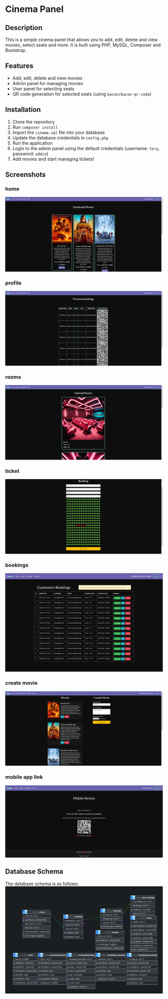 # Cinema Panel

## Description

This is a simple cinema panel that allows you to add, edit, delete and view movies, select seats and more. It is built
using PHP, MySQL, Composer and Bootstrap.

## Features

- Add, edit, delete and view movies
- Admin panel for managing movies
- User panel for selecting seats
- QR code generation for selected seats (using `bacon/bacon-qr-code`)

## Installation

1. Clone the repository
2. Run `composer install`
3. Import the `cinema.sql` file into your database
4. Update the database credentials in `config.php`
5. Run the application
6. Login to the admin panel using the default credentials (username: `tory`, password: `admin`)
7. Add movies and start managing tickets!

## Screenshots

### home

![home](screenshots/home.png)

### profile

![profile](screenshots/profile.png)

### rooms

![rooms](screenshots/rooms.png)

### ticket

![ticket](screenshots/ticket.png)

### bookings

![bookings](screenshots/bookings.png)

### create movie

![create movie](screenshots/create_movie.png)

### mobile app link

![mobile app link](screenshots/mobile_app.png)

## Database Schema

The database schema is as follows:
![database schema](screenshots/database_schema.png)


